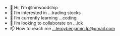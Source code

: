 - 👋 Hi, I’m @mrwoodship
- 👀 I’m interested in ...trading stocks
- 🌱 I’m currently learning ...coding
- 💞️ I’m looking to collaborate on ...idk
- 📫 How to reach me ...leroybenjamin.lp@gmail.com

<!---
mrwoodship/mrwoodship is a ✨ special ✨ repository because its `README.md` (this file) appears on your GitHub profile.
You can click the Preview link to take a look at your changes.
--->
